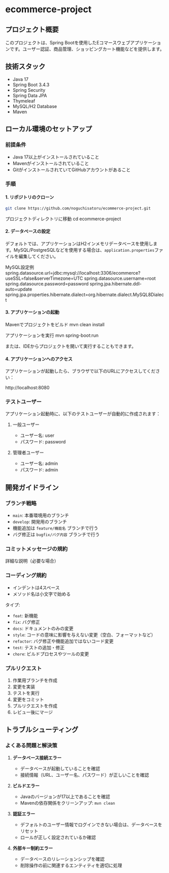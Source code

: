 # ecommerce-project

## プロジェクト概要

このプロジェクトは、Spring Bootを使用したEコマースウェブアプリケーションです。ユーザー認証、商品管理、ショッピングカート機能などを提供します。

## 技術スタック

- Java 17
- Spring Boot 3.4.3
- Spring Security
- Spring Data JPA
- Thymeleaf
- MySQL/H2 Database
- Maven

## ローカル環境のセットアップ

### 前提条件

- Java 17以上がインストールされていること
- Mavenがインストールされていること
- GitがインストールされていてGitHubアカウントがあること

### 手順

#### 1. リポジトリのクローン

```bash
git clone https://github.com/noguchisatoru/ecommerce-project.git
```


プロジェクトディレクトリに移動
cd ecommerce-project

#### 2. データベースの設定

デフォルトでは、アプリケーションはH2インメモリデータベースを使用します。MySQL/PostgreSQLなどを使用する場合は、`application.properties`ファイルを編集してください。

MySQL設定例
spring.datasource.url=jdbc:mysql://localhost:3306/ecommerce?useSSL=false&serverTimezone=UTC
spring.datasource.username=root
spring.datasource.password=password
spring.jpa.hibernate.ddl-auto=update
spring.jpa.properties.hibernate.dialect=org.hibernate.dialect.MySQL8Dialect

#### 3. アプリケーションの起動

Mavenでプロジェクトをビルド
mvn clean install

アプリケーションを実行
mvn spring-boot:run


または、IDEからプロジェクトを開いて実行することもできます。

#### 4. アプリケーションへのアクセス

アプリケーションが起動したら、ブラウザで以下のURLにアクセスしてください：

http://localhost:8080

### テストユーザー

アプリケーション起動時に、以下のテストユーザーが自動的に作成されます：

1. 一般ユーザー
   - ユーザー名: user
   - パスワード: password

2. 管理者ユーザー
   - ユーザー名: admin
   - パスワード: admin

## 開発ガイドライン

### ブランチ戦略

- `main`: 本番環境用のブランチ
- `develop`: 開発用のブランチ
- 機能追加は `feature/機能名` ブランチで行う
- バグ修正は `bugfix/バグ内容` ブランチで行う

### コミットメッセージの規約

[タイプ]: 変更内容の要約
詳細な説明（必要な場合）

### コーディング規約

- インデントは4スペース
- メソッド名は小文字で始める

タイプ:
- `feat`: 新機能
- `fix`: バグ修正
- `docs`: ドキュメントのみの変更
- `style`: コードの意味に影響を与えない変更（空白、フォーマットなど）
- `refactor`: バグ修正や機能追加ではないコード変更
- `test`: テストの追加・修正
- `chore`: ビルドプロセスやツールの変更

### プルリクエスト

1. 作業用ブランチを作成
2. 変更を実装
3. テストを実行
4. 変更をコミット
5. プルリクエストを作成
6. レビュー後にマージ

## トラブルシューティング

### よくある問題と解決策

1. **データベース接続エラー**
   - データベースが起動していることを確認
   - 接続情報（URL、ユーザー名、パスワード）が正しいことを確認

2. **ビルドエラー**
   - Javaのバージョンが17以上であることを確認
   - Mavenの依存関係をクリーンアップ: `mvn clean`

3. **認証エラー**
   - デフォルトのユーザー情報でログインできない場合は、データベースをリセット
   - ロールが正しく設定されているか確認

4. **外部キー制約エラー**
   - データベースのリレーションシップを確認
   - 削除操作の前に関連するエンティティを適切に処理